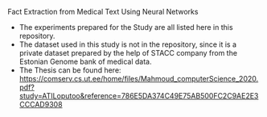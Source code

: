 Fact Extraction from Medical Text Using Neural Networks

* The experiments prepared for the Study are all listed here in this repository. 
* The dataset used in this study is not in the repository, since it is a private dataset prepared by the help of STACC company from the Estonian Genome bank of medical data.
* The Thesis can be found here: https://comserv.cs.ut.ee/home/files/Mahmoud_computerScience_2020.pdf?study=ATILoputoo&reference=786E5DA374C49E75AB500FC2C9AE2E3CCCAD9308
